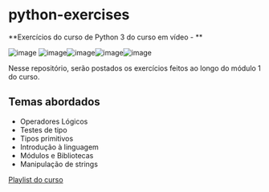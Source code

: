 # python-exercises
**Exercícios do curso de Python 3 do curso em vídeo - **


 ![image](https://user-images.githubusercontent.com/85965282/148799441-c49019c0-e6d8-411e-9342-cb6af8661dac.png) ![image](https://user-images.githubusercontent.com/85965282/148799678-73f7683e-62f9-4bd1-b84a-782e5cb7d6eb.png)![image](https://user-images.githubusercontent.com/85965282/148799703-73fe5fd9-0808-4a1b-bdc2-230c30f441f6.png)![image](https://user-images.githubusercontent.com/85965282/148799716-43000f4e-fa56-4fba-b683-ceb72b739e5b.png)![image](https://user-images.githubusercontent.com/85965282/148799738-b43f3e78-4424-495f-bf07-f076cc30fd17.png)

Nesse repositório, serão postados os exercícios feitos ao longo do módulo 1 do curso.

## Temas abordados
- Operadores Lógicos
- Testes de tipo
- Tipos primitivos
- Introdução à linguagem
- Módulos e Bibliotecas
- Manipulação de strings




[Playlist do curso](https://www.youtube.com/playlist?list=PLHz_AreHm4dlKP6QQCekuIPky1CiwmdI6)

